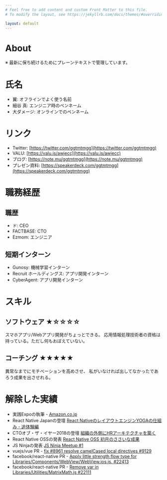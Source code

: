 ```yaml
---
# Feel free to add content and custom Front Matter to this file.
# To modify the layout, see https://jekyllrb.com/docs/themes/#overriding-theme-defaults

layout: default
---
```


About
===

※ 最新に保ち続けるためにプレーンテキストで管理しています。


氏名
===
- 翼: オフラインでよく使う名前
- 細谷 真: エンジニア時のペンネーム
- 大ダメージ: オンラインでのペンネーム

リンク
===
- Twitter: [https://twitter.com/ggtmtmgg](https://twitter.com/ggtmtmgg)
- VALU: [https://valu.is/awjecc](https://valu.is/awjecc)
- ブログ: [https://note.mu/ggtmtmgg](https://note.mu/ggtmtmgg)
- プレゼン資料: [https://speakerdeck.com/ggtmtmgg](https://speakerdeck.com/ggtmtmgg)


職務経歴
===

## 職歴 

- ド: CEO
- FACTBASE: CTO
- Ezmom: エンジニア

## 短期インターン

- Gunosy: 機械学習インターン
- Recruit ホールディングス: アプリ開発インターン
- CyberAgent: アプリ開発インターン

スキル
===

## ソフトウェア ★☆☆☆☆
スマホアプリ/Webアプリ開発がちょっとできる。
応用情報処理技術者の資格は持っている。ただし何もおぼえていない。

## コーチング ★★★★★
異常なまでにモチベーションを高めさせ、
私がいなければ出してなかったであろう成果を出させれる。

解除した実績
===

- 実践Expoの執筆 - [Amazon.co.jp](https://amzn.to/2L7gDXF)
- React Native Japanの登壇 [React NativeのレイアウトエンジンYOGAの仕組み - 追体験編](https://speakerdeck.com/ggtmtmgg/react-nativefalsereiautoenzinyogafalseshi-zu-mi-zhui-ti-yan-bian)
- CTOオブ・ザ・イヤー2018の登壇 [組織の外側にHRアーキテクチャを築く](https://speakerdeck.com/ggtmtmgg/zu-zhi-falsewai-ce-nihrakitekutiyawozhu-ku-ctoobuzaiya2018)
- React Native OSSの発表 [React Native OSS 初月のささいな成果](https://speakerdeck.com/ggtmtmgg/react-native-oss-chu-yue-falsesasainacheng-guo)
- JS Ninjaの発表 [JS Ninja Meetup #1](https://speakerdeck.com/ggtmtmgg/js-ninja-meetup-number-1)
- vuejs/vue PR - [fix #8961 resolve camelCased local directives #9129](https://github.com/vuejs/vue/pull/9129)
- facebook/react-native PR - [Apply little strength flow type for Libraries/Components/WebView/WebView.ios.js. #22413](https://github.com/facebook/react-native/pull/22413)
- facebook/react-native PR - [Remove var in Libraries/Utilities/MatrixMath.js #22111](https://github.com/facebook/react-native/pull/22111)
